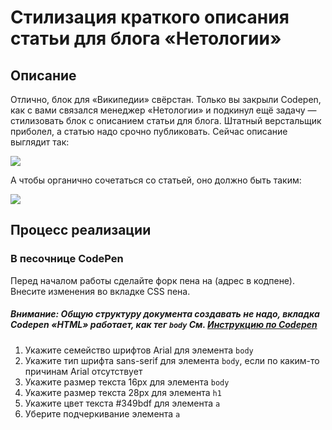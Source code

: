 # Стилизация краткого описания статьи для блога «Нетологии»

## Описание

Отлично, блок для «Википедии» свёрстан. Только вы закрыли Codepen, как с вами связался менеджер «Нетологии» и подкинул ещё задачу — стилизовать блок с описанием статьи для блога. Штатный верстальщик приболел, а статью надо срочно публиковать. Сейчас описание выглядит так:

![](https://github.com/netology-code/html-2-homeworks/blob/develop/sources/lection-1-1-task-2-article-before.png?raw=true)

А чтобы органично сочетаться со статьей, оно должно быть таким:

![](https://github.com/netology-code/html-2-homeworks/blob/develop/sources/lection-1-1-task-2-article-after.png?raw=true)

## Процесс реализации

### В песочнице CodePen

Перед началом работы сделайте форк пена на (адрес в кодпене). Внесите изменения во вкладке CSS пена.

##### Внимание: Общую структуру документа создавать не надо, вкладка Codepen «HTML» работает, как тег `body` См. [Инструкцию по Codepen](https://)

1. Укажите семейство шрифтов Arial для элемента `body`
2. Укажите тип шрифта sans-serif для элемента `body`, если по каким-то причинам Arial отсутствует
3. Укажите размер текста 16px для элемента `body`
4. Укажите размер текста 28px для элемента `h1`
5. Укажите цвет текста #349bdf для элемента `a`
6. Уберите подчеркивание элемента `a`